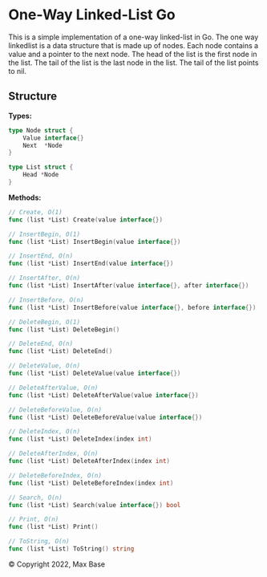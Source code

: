 # One-Way Linked-List Go

This is a simple implementation of a one-way linked-list in Go. The one way linkedlist is a data structure that is made up of nodes. Each node contains a value and a pointer to the next node. The head of the list is the first node in the list. The tail of the list is the last node in the list. The tail of the list points to nil.

<!-- 
# Features

- [x] Create
- [x] Insert at head
- [x] Insert at tail
- [x] Insert at index
- [x] Delete at head
- [ ] Delete at tail
- [ ] Delete at index
- [x] Get length
- [ ] Get head
- [ ] Get tail
- [ ] Get index
- [ ] Get index of value
- [ ] Get value at index
- [ ] Get values
- [ ] Get values in reverse -->

## Structure

**Types:**

```go
type Node struct {
	Value interface{}
	Next  *Node
}

type List struct {
	Head *Node
}
```

**Methods:**

```go
// Create, O(1)
func (list *List) Create(value interface{})

// InsertBegin, O(1)
func (list *List) InsertBegin(value interface{})

// InsertEnd, O(n)
func (list *List) InsertEnd(value interface{})

// InsertAfter, O(n)
func (list *List) InsertAfter(value interface{}, after interface{})

// InsertBefore, O(n)
func (list *List) InsertBefore(value interface{}, before interface{})

// DeleteBegin, O(1)
func (list *List) DeleteBegin()

// DeleteEnd, O(n)
func (list *List) DeleteEnd()

// DeleteValue, O(n)
func (list *List) DeleteValue(value interface{})

// DeleteAfterValue, O(n)
func (list *List) DeleteAfterValue(value interface{})

// DeleteBeforeValue, O(n)
func (list *List) DeleteBeforeValue(value interface{})

// DeleteIndex, O(n)
func (list *List) DeleteIndex(index int)

// DeleteAfterIndex, O(n)
func (list *List) DeleteAfterIndex(index int)

// DeleteBeforeIndex, O(n)
func (list *List) DeleteBeforeIndex(index int)

// Search, O(n)
func (list *List) Search(value interface{}) bool

// Print, O(n)
func (list *List) Print()

// ToString, O(n)
func (list *List) ToString() string
```

© Copyright 2022, Max Base
